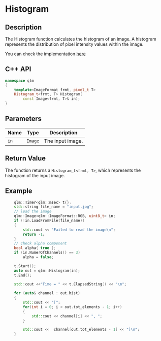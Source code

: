 # Histogram
## Description
The Histogram function calculates the histogram of an image. A histogram represents the distribution of pixel intensity values within the image.

You can check the implementation [here](../../../../source/Histogram.cpp)

## C++ API
```c++
namespace qlm
{
	template<ImageFormat frmt, pixel_t T>
	Histogram_t<frmt, T> Histogram(
		const Image<frmt, T>& in);
}
```

## Parameters

| Name                  | Type          | Description                                                                                               |
|-----------------------|---------------|-----------------------------------------------------------------------------------------------------------|
| `in`                  | `Image`       | The input image.                                                                                          |


## Return Value
The function returns a `Histogram_t<frmt, T>`, which represents the histogram of the input image. 


## Example
```c++
    qlm::Timer<qlm::msec> t{};
	std::string file_name = "input.jpg";
	// load the image
	qlm::Image<qlm::ImageFormat::RGB, uint8_t> in;
	if (!in.LoadFromFile(file_name))
	{
		std::cout << "Failed to read the image\n";
		return -1;
	}
	// check alpha component
	bool alpha{ true };
	if (in.NumerOfChannels() == 3)
		alpha = false;

	t.Start();
	auto out = qlm::Histogram(in);
	t.End();
	
	std::cout <<"Time = " << t.ElapsedString() << "\n";

    for (auto& channel : out.hist) 
    {
        std::cout << "[";
        for(int i = 0; i < out.tot_elements - 1; i++)
        {
            std::cout << channel[i] << ", ";
        }

        std::cout <<  channel[out.tot_elements - 1] << "]\n";
    }
```